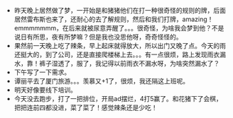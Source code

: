 + 昨天晚上居然做了梦，一开始是和猪猪他们在打一种很奇怪的规则的牌，后面居然雷布斯也来了，还耐心的去了解规则，然后和我们打牌，amazing！emmmmmmm，在后来就被尿意弄醒了。。。很奇怪，为啥我会梦到他？不是说日有所思，夜有所梦嘛？但是我也没思他呀，奇奇怪怪的。
+ 果然前一天晚上吃了辣条，早上起床就得放大，所以出门又晚了点。今天的雨还挺大的，到了公司，还是直接爬楼梯上去。。。有一点很烦，路上发现雨衣漏水，靠！裤子湿透了，服了，我记得以前雨衣不漏水呀，为啥突然漏水了？
+ 下午写了一下需求。
+ 谭丽平去了厦门旅游。。。羡慕又+1了，很烦，我还隔这上班呢。
+ 明天好像要线下培训。
+ 今天没去跑步，打了一把排位，开局ad摆烂，4打5赢了。和花猪下了会棋，把把连前四都没进，菜了菜了！感觉辣条还是少吃！

